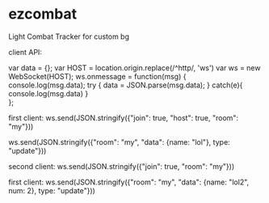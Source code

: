 # ezcombat
Light Combat Tracker for custom bg

client API:

var data = {};
var HOST = location.origin.replace(/^http/, 'ws')
var ws = new WebSocket(HOST);
ws.onmessage = function(msg) {
  console.log(msg.data);
  try {
    data = JSON.parse(msg.data);
  } catch(e){
    console.log(msg.data)
  }  
};

first client:
ws.send(JSON.stringify({"join": true, "host": true, "room": "my"}))

ws.send(JSON.stringify({"room": "my", "data": {name: "lol"}, type: "update"}))

second client:
ws.send(JSON.stringify({"join": true, "room": "my"}))

first client:
ws.send(JSON.stringify({"room": "my", "data": {name: "lol2", num: 2}, type: "update"}))

